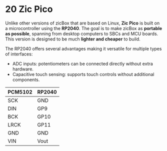 # 20 Zic Pico

Unlike other versions of zicBox that are based on Linux, **Zic Pico** is built on a microcontroller using the **RP2040**. The goal is to make zicBox as **portable as possible**, spanning from desktop computers to SBCs and MCU boards. This version is designed to be much **lighter and cheaper** to build.

The RP2040 offers several advantages making it versatile for multiple types of interfaces:
- ADC inputs: potentiometers can be connected directly without extra hardware.
- Capacitive touch sensing: supports touch controls without additional components.




| PCM5102 | RP2040 |
| ------- | ------ |
| SCK     | GND    |
| DIN     | GP9    |
| BCK     | GP10   |
| LRCK    | GP11   |
| GND     | GND    |
| VIN     | Vout   |

